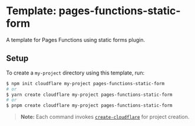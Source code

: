 # Template: pages-functions-static-form

A template for Pages Functions using static forms plugin.

## Setup

To create a `my-project` directory using this template, run:

```sh
$ npm init cloudflare my-project pages-functions-static-form
# or
$ yarn create cloudflare my-project pages-functions-static-form
# or
$ pnpm create cloudflare my-project pages-functions-static-form
```

> **Note:** Each command invokes [`create-cloudflare`](https://www.npmjs.com/package/create-cloudflare) for project creation.
